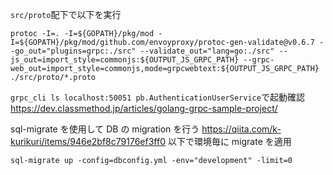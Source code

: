 `src/proto`配下で以下を実行

```
protoc -I=. -I=${GOPATH}/pkg/mod -I=${GOPATH}/pkg/mod/github.com/envoyproxy/protoc-gen-validate@v0.6.7 --go_out="plugins=grpc:./src" --validate_out="lang=go:./src" --js_out=import_style=commonjs:${OUTPUT_JS_GRPC_PATH} --grpc-web_out=import_style=commonjs,mode=grpcwebtext:${OUTPUT_JS_GRPC_PATH} ./src/proto/*.proto
```

`grpc_cli ls localhost:50051 pb.AuthenticationUserService`で起動確認
https://dev.classmethod.jp/articles/golang-grpc-sample-project/

sql-migrate を使用して DB の migration を行う
https://qiita.com/k-kurikuri/items/946e2bf8c79176ef3ff0
以下で環境毎に migrate を適用

```
sql-migrate up -config=dbconfig.yml -env="development" -limit=0
```
